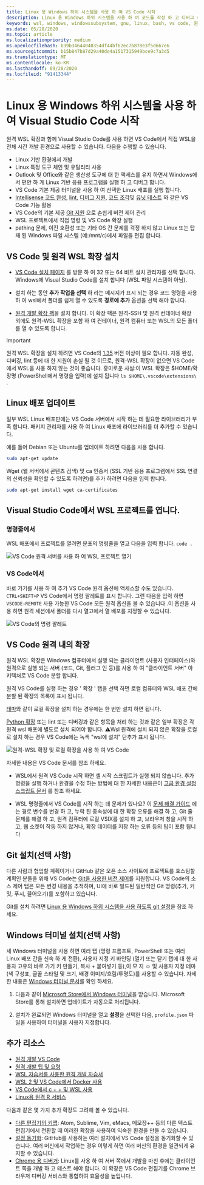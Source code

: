 ```yaml
---
title: Linux 용 Windows 하위 시스템을 사용 하 여 VS Code 시작
description: Linux 용 Windows 하위 시스템을 사용 하 여 코드를 작성 하 고 디버그 하 VS Code를 설정 하는 방법에 대해 알아봅니다.
keywords: wsl, windows, windowssubsystem, gnu, linux, bash, vs code, 원격 확장, 디버그, 경로, visual studio
ms.date: 05/28/2020
ms.topic: article
ms.localizationpriority: medium
ms.openlocfilehash: b39b34644040354df44bf62ec7b878e3f5d667e6
ms.sourcegitcommit: b15b847b87d29a40de4a1517315949bce9c7a3d5
ms.translationtype: MT
ms.contentlocale: ko-KR
ms.lasthandoff: 09/28/2020
ms.locfileid: "91413344"
---
```

# <a name="get-started-using-visual-studio-code-with-windows-subsystem-for-linux"></a>Linux 용 Windows 하위 시스템을 사용 하 여 Visual Studio Code 시작

원격 WSL 확장과 함께 Visual Studio Code를 사용 하면 VS Code에서 직접 WSL을 전체 시간 개발 환경으로 사용할 수 있습니다. 다음을 수행할 수 있습니다.

* Linux 기반 환경에서 개발
* Linux 특정 도구 체인 및 유틸리티 사용
* Outlook 및 Office와 같은 생산성 도구에 대 한 액세스를 유지 하면서 Windows에서 편안 하 게 Linux 기반 응용 프로그램을 실행 하 고 디버그 합니다.
* VS Code 기본 제공 터미널을 사용 하 여 선택한 Linux 배포를 실행 합니다.
* [Intellisense 코드 완성](https://code.visualstudio.com/docs/editor/intellisense), [lint](https://code.visualstudio.com/docs/python/linting), [디버그 지원](https://code.visualstudio.com/docs/nodejs/nodejs-debugging), [코드 조각](https://code.visualstudio.com/docs/editor/userdefinedsnippets)및 [유닛 테스트](https://code.visualstudio.com/docs/python/testing) 와 같은 VS Code 기능 활용
* VS Code의 기본 제공 [Git 지원](https://code.visualstudio.com/docs/editor/versioncontrol#_git-support) 으로 손쉽게 버전 제어 관리
* WSL 프로젝트에서 직접 명령 및 VS Code 확장 실행
* pathing 문제, 이진 호환성 또는 기타 OS 간 문제를 걱정 하지 않고 Linux 또는 탑재 된 Windows 파일 시스템 (예:/mnt/c)에서 파일을 편집 합니다.

## <a name="install-vs-code-and-the-remote-wsl-extension"></a>VS Code 및 원격 WSL 확장 설치

* [VS Code 설치 페이지](https://code.visualstudio.com/download) 를 방문 하 여 32 또는 64 비트 설치 관리자를 선택 합니다. Windows에 Visual Studio Code를 설치 합니다 (WSL 파일 시스템이 아님).

* 설치 하는 동안 **추가 작업을 선택** 하 라는 메시지가 표시 되는 경우 코드 명령을 사용 하 여 wsl에서 폴더를 쉽게 열 수 있도록 **경로에 추가** 옵션을 선택 해야 합니다.

* [원격 개발 확장 팩](https://marketplace.visualstudio.com/items?itemName=ms-vscode-remote.vscode-remote-extensionpack)을 설치 합니다. 이 확장 팩은 원격-SSH 및 원격 컨테이너 확장 외에도 원격-WSL 확장을 포함 하 여 컨테이너, 원격 컴퓨터 또는 WSL의 모든 폴더를 열 수 있도록 합니다.

> [!IMPORTANT]
> 원격 WSL 확장을 설치 하려면 VS Code의 [1.35](https://code.visualstudio.com/updates/v1_35) 버전 이상이 필요 합니다. 자동 완성, 디버깅, lint 등에 대 한 지원이 손실 될 것 이므로, 원격-WSL 확장이 없으면 VS Code에서 WSL을 사용 하지 않는 것이 좋습니다. 흥미로운 사실:이 WSL 확장은 $HOME/확장명 (PowerShell에서 명령을 입력)에 설치 됩니다 `ls $HOME\.vscode\extensions\` .

## <a name="update-your-linux-distribution"></a>Linux 배포 업데이트

일부 WSL Linux 배포판에는 VS Code 서버에서 시작 하는 데 필요한 라이브러리가 부족 합니다. 패키지 관리자를 사용 하 여 Linux 배포에 라이브러리를 더 추가할 수 있습니다.

예를 들어 Debian 또는 Ubuntu를 업데이트 하려면 다음을 사용 합니다.

```bash
sudo apt-get update
```

Wget (웹 서버에서 콘텐츠 검색) 및 ca 인증서 (SSL 기반 응용 프로그램에서 SSL 연결의 신뢰성을 확인할 수 있도록 하려면)를 추가 하려면 다음을 입력 합니다.

```bash
sudo apt-get install wget ca-certificates
```

## <a name="open-a-wsl-project-in-visual-studio-code"></a>Visual Studio Code에서 WSL 프로젝트를 엽니다.

### <a name="from-the-command-line"></a>명령줄에서

WSL 배포에서 프로젝트를 열려면 분포의 명령줄을 열고 다음을 입력 합니다. `code .`

![VS Code 원격 서버를 사용 하 여 WSL 프로젝트 열기](../media/wsl-open-vs-code.gif)

### <a name="from-vs-code"></a>VS Code에서

바로 가기를 사용 하 여 추가 VS Code 원격 옵션에 액세스할 수도 있습니다. `CTRL+SHIFT+P` VS Code에서 명령 팔레트를 표시 합니다. 그런 다음을 입력 하면 `VSCODE-REMOTE` 사용 가능한 VS Code 모든 원격 옵션을 볼 수 있습니다 .이 옵션을 사용 하면 원격 세션에서 폴더를 다시 열고에서 열 배포를 지정할 수 있습니다.

![VS Code의 명령 팔레트](../media/vscode-remote-command-palette.png)

## <a name="extensions-inside-of-vs-code-remote"></a>VS Code 원격 내의 확장

원격 WSL 확장은 Windows 컴퓨터에서 실행 되는 클라이언트 (사용자 인터페이스)와 원격으로 실행 되는 서버 (코드, Git, 플러그 인 등)를 사용 하 여 "클라이언트 서버" 아키텍처로 VS Code 분할 합니다.

원격 VS Code를 실행 하는 경우 ' 확장 ' 탭을 선택 하면 로컬 컴퓨터와 WSL 배포 간에 분할 된 확장의 목록이 표시 됩니다.

[테마](https://marketplace.visualstudio.com/search?target=VSCode&category=Themes&sortBy=Installs)와 같이 로컬 확장을 설치 하는 경우에는 한 번만 설치 하면 됩니다.

[Python 확장](https://marketplace.visualstudio.com/items?itemName=ms-python.python) 또는 lint 또는 디버깅과 같은 항목을 처리 하는 것과 같은 일부 확장은 각 원격 wsl 배포에 별도로 설치 되어야 합니다. ⚠Wsl 원격에 설치 되지 않은 확장을 로컬로 설치 하는 경우 VS Code에는 녹색 "wsl에 설치" 단추가 표시 됩니다.

![원격-WSL 확장 및 로컬 확장을 사용 하 여 VS Code](../media/vscode-remote-wsl-extensions.png)

자세한 내용은 VS Code 문서를 참조 하세요.

* WSL에서 원격 VS Code 시작 하면 셸 시작 스크립트가 실행 되지 않습니다. 추가 명령을 실행 하거나 환경을 수정 하는 방법에 대 한 자세한 내용은이 [고급 환경 설정 스크립트 문서](https://code.visualstudio.com/docs/remote/wsl#_advanced-environment-setup-script) 를 참조 하세요.

* WSL 명령줄에서 VS Code를 시작 하는 데 문제가 있나요? 이 [문제 해결 가이드](https://code.visualstudio.com/docs/remote/troubleshooting#_fixing-problems-with-the-code-command-not-working) 에는 경로 변수를 변경 하 고, 누락 된 종속성에 대 한 확장 오류를 해결 하 고, Git 줄 문제를 해결 하 고, 원격 컴퓨터에 로컬 VSIX를 설치 하 고, 브라우저 창을 시작 하 고, 웹 소켓이 작동 하지 않거나, 확장 데이터를 저장 하는 오류 등의 팁이 포함 됩니다

## <a name="install-git-optional"></a>Git 설치(선택 사항)

다른 사람과 협업할 계획이거나 GitHub 같은 오픈 소스 사이트에 프로젝트를 호스팅할 계획인 분들을 위해 VS Code는 [Git을 사용한 버전 제어](https://code.visualstudio.com/docs/editor/versioncontrol#_git-support)를 지원합니다. VS Code의 소스 제어 탭은 모든 변경 내용을 추적하며, UI에 바로 빌드된 일반적인 Git 명령(추가, 커밋, 푸시, 끌어오기)를 포함하고 있습니다.

Git를 설치 하려면 [Linux 용 Windows 하위 시스템을 사용 하도록 git 설정](./wsl-git.md)을 참조 하세요.

## <a name="install-windows-terminal-optional"></a>Windows 터미널 설치(선택 사항)

새 Windows 터미널을 사용 하면 여러 탭 (명령 프롬프트, PowerShell 또는 여러 Linux 배포 간을 신속 하 게 전환), 사용자 지정 키 바인딩 (열기 또는 닫기 탭에 대 한 사용자 고유의 바로 가기 키 만들기, 복사 + 붙여넣기 등),이 모 지 ☺ 및 사용자 지정 테마 (색 구성표, 글꼴 스타일 및 크기, 배경 이미지/흐림/투명도)를 사용할 수 있습니다. 자세한 내용은 [Windows 터미널 문서](/windows/terminal)를 확인 하세요.

1. 다음과 같이 [Microsoft Store에서 Windows 터미널](https://www.microsoft.com/store/apps/9n0dx20hk701)을 받습니다. Microsoft Store를 통해 설치하면 업데이트가 자동으로 처리됩니다.

2. 설치가 완료되면 Windows 터미널을 열고 **설정**을 선택한 다음, `profile.json` 파일을 사용하여 터미널을 사용자 지정합니다.

## <a name="additional-resources"></a>추가 리소스

* [원격 개발 VS Code](https://code.visualstudio.com/docs/remote/remote-overview)
* [원격 개발 팁 및 요령](https://code.visualstudio.com/docs/remote/troubleshooting)
* [WSL 자습서를 사용한 원격 개발 자습서](https://code.visualstudio.com/remote-tutorials/wsl/getting-started)
* [WSL 2 및 VS Code에서 Docker 사용](https://code.visualstudio.com/blogs/2020/03/02/docker-in-wsl2)
* [VS Code에서 c + + 및 WSL 사용](https://code.visualstudio.com/docs/cpp/config-wsl)
* [Linux용 원격 R 서비스](/visualstudio/rtvs/setting-up-remote-r-service-on-linux)

다음과 같은 몇 가지 추가 확장도 고려해 볼 수 있습니다.

* [다른 편집기의 키맵](https://marketplace.visualstudio.com/search?target=VSCode&category=Keymaps&sortBy=Downloads): Atom, Sublime, Vim, eMacs, 메모장++ 등의 다른 텍스트 편집기에서 전환할 때 이러한 확장을 사용하여 익숙한 환경을 만들 수 있습니다.
* [설정 동기화](https://marketplace.visualstudio.com/items?itemName=Shan.code-settings-sync): GitHub를 사용하는 여러 설치에서 VS Code 설정을 동기화할 수 있습니다. 여러 머신에서 작업하는 경우 이렇게 하면 여러 머신의 환경을 일관되게 유지할 수 있습니다.
* [Chrome 용 디버거](https://code.visualstudio.com/blogs/2016/02/23/introducing-chrome-debugger-for-vs-code): Linux를 사용 하 여 서버 쪽에서 개발을 마친 후에는 클라이언트 쪽을 개발 하 고 테스트 해야 합니다. 이 확장은 VS Code 편집기를 Chrome 브라우저 디버깅 서비스와 통합하여 효율성을 높입니다.
